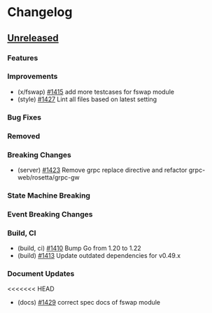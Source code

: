 <!--
Guiding Principles:

Changelogs are for humans, not machines.
There should be an entry for every single version.
The same types of changes should be grouped.
Versions and sections should be linkable.
The latest version comes first.
The release date of each version is displayed.
Mention whether you follow Semantic Versioning.

Usage:

Change log entries are to be added to the Unreleased section under the
appropriate stanza (see below). Each entry should ideally include a tag and
the Github issue reference in the following format:

* (<tag>) \#<issue-number> message

The issue numbers will later be link-ified during the release process so you do
not have to worry about including a link manually, but you can if you wish.

Types of changes (Stanzas):

"Features" for new features.
"Improvements" for changes in existing functionality.
"Deprecated" for soon-to-be removed features.
"Bug Fixes" for any bug fixes.
"Client Breaking" for breaking Protobuf, gRPC and REST routes used by end-users.
"CLI Breaking" for breaking CLI commands.
"Event Breaking" for breaking events.
"API Breaking" for breaking exported APIs used by developers building on SDK.
"State Machine Breaking" for any changes that result in a different AppState given same genesisState and txList.
Ref: https://keepachangelog.com/en/1.0.0/
-->

# Changelog

## [Unreleased](https://github.com/Finschia/finschia-sdk/compare/v0.49.0...HEAD)

### Features

### Improvements
* (x/fswap) [\#1415](https://github.com/Finschia/finschia-sdk/pull/1415) add more testcases for fswap module
* (style) [\#1427](https://github.com/Finschia/finschia-sdk/pull/1427) Lint all files based on latest setting

### Bug Fixes

### Removed

### Breaking Changes
* (server) [\#1423](https://github.com/Finschia/finschia-sdk/pull/1423) Remove grpc replace directive and refactor grpc-web/rosetta/grpc-gw

### State Machine Breaking

### Event Breaking Changes

### Build, CI
* (build, ci) [\#1410](https://github.com/Finschia/finschia-sdk/pull/1410) Bump Go from 1.20 to 1.22
* (build) [\#1413](https://github.com/Finschia/finschia-sdk/pull/1413) Update outdated dependencies for v0.49.x

### Document Updates
<<<<<<< HEAD
* (docs) [\#1429](https://github.com/Finschia/finschia-sdk/pull/1429) correct spec docs of fswap module
